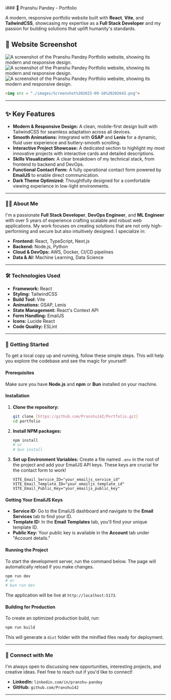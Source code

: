 i### 🚀 Pranshu Pandey - Portfolio

A modern, responsive portfolio website built with **React**, **Vite**, and **TailwindCSS**, showcasing my expertise as a **Full Stack Developer** and my passion for building solutions that uplift humanity's standards.

## 📸 Website Screenshot

![A screenshot of the Pranshu Pandey Portfolio website, showing its modern and responsive design.](./images/Screenshot%202025-09-16%20202618.png)
![A screenshot of the Pranshu Pandey Portfolio website, showing its modern and responsive design.](./images/Screenshot%202025-09-16%20202631.png)
![A screenshot of the Pranshu Pandey Portfolio website, showing its modern and responsive design.](./images/Screenshot%202025-09-16%20202643.png)

```html
<img src = "./images/Screenshot%202025-09-16%20202643.png">
```

---

## ✨ Key Features

- **Modern & Responsive Design:** A clean, mobile-first design built with TailwindCSS for seamless adaptation across all devices.
- **Smooth Animations:** Integrated with **GSAP** and **Lenis** for a dynamic, fluid user experience and buttery-smooth scrolling.
- **Interactive Project Showcase:** A dedicated section to highlight my most innovative projects with interactive cards and detailed descriptions.
- **Skills Visualization:** A clear breakdown of my technical stack, from frontend to backend and DevOps.
- **Functional Contact Form:** A fully operational contact form powered by **EmailJS** to enable direct communication.
- **Dark Theme Optimized:** Thoughtfully designed for a comfortable viewing experience in low-light environments.

---

### 🧑‍💻 About Me

I'm a passionate **Full Stack Developer**, **DevOps Engineer**, and **ML Engineer** with over 5 years of experience crafting scalable and robust web applications. My work focuses on creating solutions that are not only high-performing and secure but also intuitively designed. I specialize in:

- **Frontend:** React, TypeScript, Next.js
- **Backend:** Node.js, Python
- **Cloud & DevOps:** AWS, Docker, CI/CD pipelines
- **Data & AI:** Machine Learning, Data Science

---

### 🛠️ Technologies Used

- **Framework:** React
- **Styling:** TailwindCSS
- **Build Tool:** Vite
- **Animations:** GSAP, Lenis
- **State Management:** React's Context API
- **Form Handling:** EmailJS
- **Icons:** Lucide React
- **Code Quality:** ESLint

---

### 🚀 Getting Started

To get a local copy up and running, follow these simple steps. This will help you explore the codebase and see the magic for yourself!

#### Prerequisites

Make sure you have **Node.js** and **npm** or **Bun** installed on your machine.

#### Installation

1.  **Clone the repository:**

    ```bash
    git clone [https://github.com/Pranshu142/Portfolio.git]
    cd portfolio
    ```

2.  **Install NPM packages:**

    ```bash
    npm install
    # or
    # bun install
    ```

3.  **Set up Environment Variables:**
    Create a file named `.env` in the root of the project and add your EmailJS API keys. These keys are crucial for the contact form to work!

    ```dotenv
    VITE_Email_Service_ID="your_emailjs_service_id"
    VITE_Email_Template_ID="your_emailjs_template_id"
    VITE_Email_Public_Key="your_emailjs_public_key"
    ```

#### Getting Your EmailJS Keys

- **Service ID:** Go to the EmailJS dashboard and navigate to the **Email Services** tab to find your ID.
- **Template ID:** In the **Email Templates** tab, you'll find your unique template ID.
- **Public Key:** Your public key is available in the **Account** tab under "Account details."

#### Running the Project

To start the development server, run the command below. The page will automatically reload if you make changes.

```bash
npm run dev
# or
# bun run dev
```

The application will be live at `http://localhost:5173`.

#### Building for Production

To create an optimized production build, run:

```bash
npm run build
```

This will generate a `dist` folder with the minified files ready for deployment.

---

### 🤝 Connect with Me

I'm always open to discussing new opportunities, interesting projects, and creative ideas. Feel free to reach out if you'd like to connect\!

- **LinkedIn:** `linkedin.com/in/pranshu-pandey`
- **GitHub:** `github.com/Pranshu142`

---
